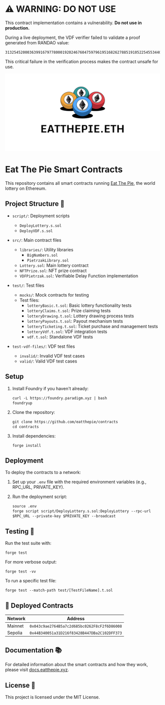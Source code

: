 # ⚠️ WARNING: DO NOT USE

This contract implementation contains a vulnerability. **Do not use in production.**

During a live deployment, the VDF verifier failed to validate a proof generated from RANDAO value:

```
31325452000363991679778000192024676047597961951682627885191052254553440896332
```

This critical failure in the verification process makes the contract unsafe for use.

![Eat The Pie](https://github.com/eatthepie/docs/blob/main/static/img/header.png)

# Eat The Pie Smart Contracts

This repository contains all smart contracts running [Eat The Pie](https://www.eatthepie.xyz), the world lottery on Ethereum.

## Project Structure 📂

- `script/`: Deployment scripts

  - `DeployLottery.s.sol`
  - `DeployVDF.s.sol`

- `src/`: Main contract files

  - `libraries/`: Utility libraries
    - `BigNumbers.sol`
    - `PietrzakLibrary.sol`
  - `Lottery.sol`: Main lottery contract
  - `NFTPrize.sol`: NFT prize contract
  - `VDFPietrzak.sol`: Verifiable Delay Function implementation

- `test/`: Test files

  - `mocks/`: Mock contracts for testing
  - Test files:
    - `lotteryBasic.t.sol`: Basic lottery functionality tests
    - `lotteryClaims.t.sol`: Prize claiming tests
    - `lotteryDrawing.t.sol`: Lottery drawing process tests
    - `lotteryPayouts.t.sol`: Payout mechanism tests
    - `lotteryTicketing.t.sol`: Ticket purchase and management tests
    - `lotteryVdf.t.sol`: VDF integration tests
    - `vdf.t.sol`: Standalone VDF tests

- `test-vdf-files/`: VDF test files
  - `invalid/`: Invalid VDF test cases
  - `valid/`: Valid VDF test cases

## Setup

1. Install Foundry if you haven't already:

   ```
   curl -L https://foundry.paradigm.xyz | bash
   foundryup
   ```

2. Clone the repository:

   ```
   git clone https://github.com/eatthepie/contracts
   cd contracts
   ```

3. Install dependencies:
   ```
   forge install
   ```

## Deployment

To deploy the contracts to a network:

1. Set up your `.env` file with the required environment variables (e.g., RPC_URL, PRIVATE_KEY).

2. Run the deployment script:
   ```
   source .env
   forge script script/DeployLottery.s.sol:DeployLottery --rpc-url $RPC_URL --private-key $PRIVATE_KEY --broadcast
   ```

## Testing 🧪

Run the test suite with:

```
forge test
```

For more verbose output:

```
forge test -vv
```

To run a specific test file:

```
forge test --match-path test/[TestFileName].t.sol
```

## 📝 Deployed Contracts

| Network | Address                                      |
| ------- | -------------------------------------------- |
| Mainnet | `0x043c9ae2764B5a7c2d685bc0262F8cF2f6D86008` |
| Sepolia | `0x44B340051a31D216f83428B447DBa2C102DFF373` |

## Documentation 📚

For detailed information about the smart contracts and how they work, please visit [docs.eatthepie.xyz](https://docs.eatthepie.xyz).

## License 📜

This project is licensed under the MIT License.
